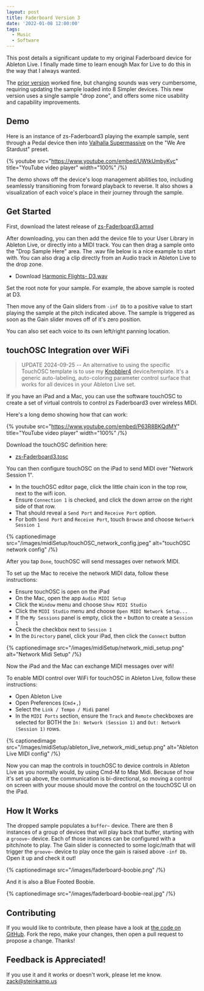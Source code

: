 ```yaml
---
layout: post
title: Faderboard Version 3
date: '2022-01-08 12:00:00'
tags:
  - Music
  - Software
---
```


This post details a significant update to my original Faderboard device for Ableton Live. I finally made time to learn enough Max for Live to do this in the way that I always wanted.

The [prior version](/post/2021/12/01/faderboard-in-ableton.html) worked fine, but changing sounds was very cumbersome, requiring updating the sample loaded into 8 Simpler devices. This new version uses a single sample "drop zone", and offers some nice usability and capability improvements.

## Demo

Here is an instance of zs-Faderboard3 playing the example sample, sent through a Pedal device then into [Valhalla Supermassive](https://valhalladsp.com/shop/reverb/valhalla-supermassive/) on the "We Are Stardust" preset.

{% youtube src="https://www.youtube.com/embed/UWtkUmbyKyc" title="YouTube video player" width="100%" /%}

The demo shows off the device's loop management abilities too, including seamlessly transitioning from forward playback to reverse. It also shows a visualization of each voice's place in their journey through the sample.

## Get Started

First, download the latest release of [zs-Faderboard3.amxd](https://github.com/zsteinkamp/m4l-zs-Faderboard3/releases)

After downloading, you can then add the device file to your User Library in Ableton Live, or directly into a MIDI track. You can then drag a sample onto the "Drop Sample Here" area. The .wav file below is a nice example to start with. You can also drag a clip directly from an Audio track in Ableton Live to the drop zone.

- Download [Harmonic Flights- D3.wav](https://github.com/zsteinkamp/m4l-zs-Faderboard3/releases)

Set the root note for your sample. For example, the above sample is rooted at D3.

Then move any of the Gain sliders from `-inf Db` to a positive value to start playing the sample at the pitch indicated above. The sample is triggered as soon as the Gain slider moves off of it's zero position.

You can also set each voice to its own left/right panning location.

## touchOSC Integration over WiFi

> UPDATE 2024-09-25 -- An alternative to using the specific TouchOSC template is to use my [Knobbler4](https://github.com/zsteinkamp/m4l-Knobbler4) device/template. It's a generic auto-labeling, auto-coloring parameter control surface that works for all devices in your Ableton Live set.

If you have an iPad and a Mac, you can use the software touchOSC to create a set of virtual controls to control zs Faderboard3 over wireless MIDI.

Here's a long demo showing how that can work:

{% youtube src="https://www.youtube.com/embed/P63R8BKQdMY" title="YouTube video player" width="100%" /%}

Download the touchOSC definition here:

- [zs-Faderboard3.tosc](https://github.com/zsteinkamp/m4l-zs-Faderboard3/releases)

You can then configure touchOSC on the iPad to send MIDI over "Network Session 1".

- In the touchOSC editor page, click the little chain icon in the top row, next to the wifi icon.
- Ensure `Connection 1` is checked, and click the down arrow on the right side of that row.
- That should reveal a `Send Port` and `Receive Port` option.
- For both `Send Port` and `Receive Port`, touch `Browse` and choose `Network Session 1`

{% captionedimage src="/images/midiSetup/touchOSC_network_config.jpeg" alt="touchOSC network config" /%}

After you tap `Done`, touchOSC will send messages over network MIDI.

To set up the Mac to receive the network MIDI data, follow these instructions:

- Ensure touchOSC is open on the iPad
- On the Mac, open the app `Audio MIDI Setup`
- Click the `Window` menu and choose `Show MIDI Studio`
- Click the `MIDI Studio` menu and choose `Open MIDI Network Setup...`
- If the `My Sessions` panel is empty, click the `+` button to create a `Session 1`
- Check the checkbox next to `Session 1`
- In the `Directory` panel, click your iPad, then click the `Connect` button

{% captionedimage src="/images/midiSetup/network_midi_setup.png" alt="Network Midi Setup" /%}

Now the iPad and the Mac can exchange MIDI messages over wifi!

To enable MIDI control over WiFi for touchOSC in Ableton Live, follow these instructions:

- Open Ableton Live
- Open Preferences (`Cmd`+`,`)
- Select the `Link / Tempo / Midi` panel
- In the `MIDI Ports` section, ensure the `Track` and `Remote` checkboxes are selected for BOTH the `In: Network (Session 1)` and `Out: Network (Session 1)` rows.

{% captionedimage src="/images/midiSetup/ableton_live_network_midi_setup.png" alt="Ableton Live MIDI config" /%}

Now you can map the controls in touchOSC to device controls in Ableton Live as you normally would, by using Cmd-M to Map Midi. Because of how it's set up above, the communication is bi-directional, so moving a control on screen with your mouse should move the control on the touchOSC UI on the iPad.

## How It Works

The dropped sample populates a `buffer~` device. There are then 8 instances of a group of devices that will play back that buffer, starting with a `groove~` device. Each of those instances can be configured with a pitch/note to play. The Gain slider is connected to some logic/math that will trigger the `groove~` device to play once the gain is raised above `-inf Db`. Open it up and check it out!

{% captionedimage src="/images/faderboard-boobie.png" /%}

And it is also a Blue Footed Boobie.

{% captionedimage src="/images/faderboard-boobie-real.jpg" /%}

## Contributing

If you would like to contribute, then please have a look at [the code on GitHub](https://github.com/zsteinkamp/m4l-zs-Faderboard3). Fork the repo, make your changes, then open a pull request to propose a change. Thanks!

## Feedback is Appreciated!

If you use it and it works or doesn't work, please let me know. [zack@steinkamp.us](mailto:zack@steinkamp.us)
